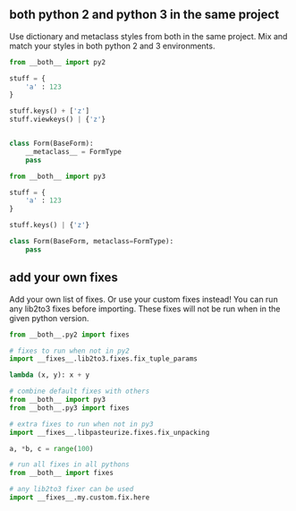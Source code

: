 ## both python 2 and python 3 in the same project

Use dictionary and metaclass styles from both in the same project. Mix and match your styles in both python 2 and 3 environments.  

```python
from __both__ import py2

stuff = {
    'a' : 123
}

stuff.keys() + ['z']
stuff.viewkeys() | {'z'}


class Form(BaseForm):
    __metaclass__ = FormType
    pass
```

```python
from __both__ import py3

stuff = {
    'a' : 123
}

stuff.keys() | {'z'}

class Form(BaseForm, metaclass=FormType):
    pass
```


## add your own fixes

Add your own list of fixes. Or use your custom fixes instead!  You can run any lib2to3 fixes before importing. These fixes will not be run when in the given python version.  

```python
from __both__.py2 import fixes

# fixes to run when not in py2
import __fixes__.lib2to3.fixes.fix_tuple_params

lambda (x, y): x + y
```

```python
# combine default fixes with others
from __both__ import py3
from __both__.py3 import fixes

# extra fixes to run when not in py3
import __fixes__.libpasteurize.fixes.fix_unpacking

a, *b, c = range(100)
```

```python
# run all fixes in all pythons
from __both__ import fixes

# any lib2to3 fixer can be used
import __fixes__.my.custom.fix.here
```
